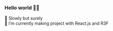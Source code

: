### Hello world 👋🏼
🌱 Slowly but surely <br>
🚀 I’m currently making project with React.js and R3F <br>

